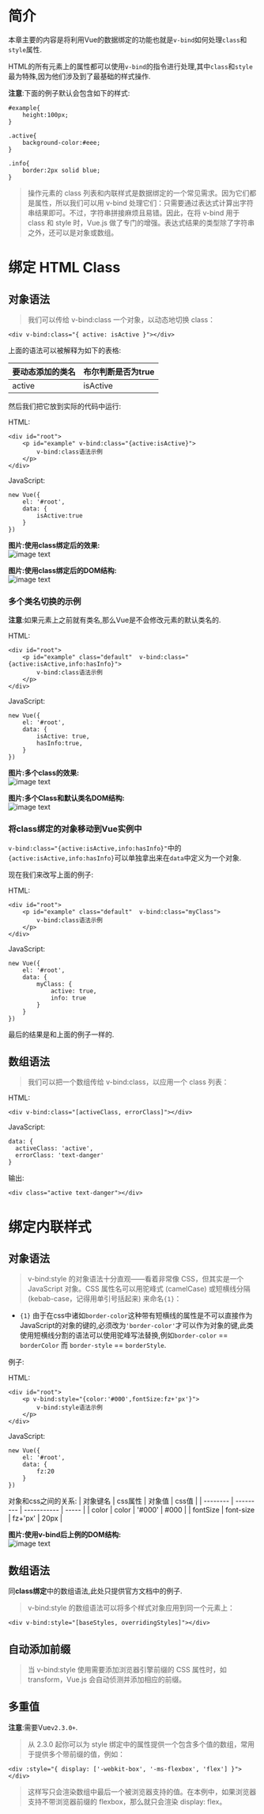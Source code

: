 # 简介

本章主要的内容是将利用Vue的数据绑定的功能也就是`v-bind`如何处理`class`和`style`属性.

HTML的所有元素上的属性都可以使用`v-bind`的指令进行处理,其中`class`和`style`最为特殊,因为他们涉及到了最基础的样式操作.

**注意**:下面的例子默认会包含如下的样式:
```
#example{
    height:100px;
}

.active{
    background-color:#eee;
}

.info{
    border:2px solid blue;
}
```

> 操作元素的 class 列表和内联样式是数据绑定的一个常见需求。因为它们都是属性，所以我们可以用 v-bind 处理它们：只需要通过表达式计算出字符串结果即可。不过，字符串拼接麻烦且易错。因此，在将 v-bind 用于 class 和 style 时，Vue.js 做了专门的增强。表达式结果的类型除了字符串之外，还可以是对象或数组。

# 绑定 HTML Class

## 对象语法 

> 我们可以传给 v-bind:class 一个对象，以动态地切换 class：
```
<div v-bind:class="{ active: isActive }"></div>
```

上面的语法可以被解释为如下的表格:

| 要动态添加的类名   | 布尔判断是否为true |
| ------------------ | ------------------ |
| active             | isActive           |

然后我们把它放到实际的代码中运行:

HTML:
```
<div id="root">
    <p id="example" v-bind:class="{active:isActive}">
        v-bind:class语法示例
    </p>
</div>
```
JavaScript:
```
new Vue({
    el: '#root',
    data: {
        isActive:true
    }
})
```

__图片:使用class绑定后的效果:__  
![image text](Assets/cheaper-5-class绑定.jpg)

__图片:使用class绑定后的DOM结构:__  
![image text](Assets/cheaper-5-class绑定DOM.jpg)


### 多个类名切换的示例

**注意**:如果元素上之前就有类名,那么Vue是不会修改元素的默认类名的.

HTML:
```
<div id="root">
    <p id="example" class="default"  v-bind:class="{active:isActive,info:hasInfo}">
        v-bind:class语法示例
    </p>
</div>
```
JavaScript:
```
new Vue({
    el: '#root',
    data: {
        isActive: true,
        hasInfo:true,
    }
})
```

__图片:多个class的效果:__  
![image text](Assets/cheaper-5-多class.jpg)

__图片:多个Class和默认类名DOM结构:__  
![image text](Assets/cheaper-5-多classDOM.jpg)


### 将class绑定的对象移动到Vue实例中

`v-bind:class="{active:isActive,info:hasInfo}"`中的`{active:isActive,info:hasInfo}`可以单独拿出来在`data`中定义为一个对象.

现在我们来改写上面的例子:

HTML:
```
<div id="root">
    <p id="example" class="default"  v-bind:class="myClass">
        v-bind:class语法示例
    </p>
</div>
```
JavaScript:
```
new Vue({
    el: '#root',
    data: {
        myClass: {
            active: true,
            info: true
        }
    }
})
```

最后的结果是和上面的例子一样的.

## 数组语法

> 我们可以把一个数组传给 v-bind:class，以应用一个 class 列表：

HTML:
```
<div v-bind:class="[activeClass, errorClass]"></div>
```
JavaScript:
```
data: {
  activeClass: 'active',
  errorClass: 'text-danger'
}
```
输出:
```
<div class="active text-danger"></div>
```

# 绑定内联样式

## 对象语法

> v-bind:style 的对象语法十分直观——看着非常像 CSS，但其实是一个 JavaScript 对象。CSS 属性名可以用驼峰式 (camelCase) 或短横线分隔 (kebab-case，记得用单引号括起来) 来命名`{1}`：

 - `{1}` 由于在css中诸如`border-color`这种带有短横线的属性是不可以直接作为JavaScript的对象的键的,必须改为`'border-color'`才可以作为对象的键,此类使用短横线分割的语法可以使用驼峰写法替换,例如`border-color` == `borderColor` 而 `border-style` == `borderStyle`.

例子:

HTML:
```
<div id="root">
    <p v-bind:style="{color:'#000',fontSize:fz+'px'}">
        v-bind:style语法示例
    </p>
</div>
```
JavaScript:
```
new Vue({
    el: '#root',
    data: {
        fz:20
    }
})
```

对象和css之间的关系:
| 对象键名 | css属性   | 对象值      | css值 |
| -------- | --------- | ----------- | ----- |
| color    | color     | '#000'      | #000  |
| fontSize | font-size | fz+'px'     | 20px  |

__图片:使用v-bind后上例的DOM结构:__  
![image text](Assets/cheaper-5-styleDOM.jpg)

## 数组语法

同**class绑定**中的数组语法,此处只提供官方文档中的例子.

> v-bind:style 的数组语法可以将多个样式对象应用到同一个元素上：

```
<div v-bind:style="[baseStyles, overridingStyles]"></div>
``` 

## 自动添加前缀

> 当 v-bind:style 使用需要添加浏览器引擎前缀的 CSS 属性时，如 transform，Vue.js 会自动侦测并添加相应的前缀。

## 多重值

**注意**:需要Vue`v2.3.0+`.

> 从 2.3.0 起你可以为 style 绑定中的属性提供一个包含多个值的数组，常用于提供多个带前缀的值，例如：

```
<div :style="{ display: ['-webkit-box', '-ms-flexbox', 'flex'] }"></div>
```

> 这样写只会渲染数组中最后一个被浏览器支持的值。在本例中，如果浏览器支持不带浏览器前缀的 flexbox，那么就只会渲染 display: flex。

